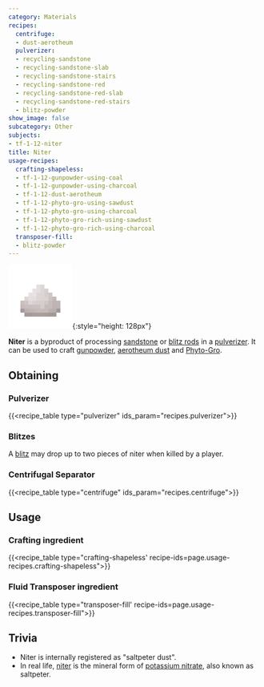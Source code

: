 ```yaml
---
category: Materials
recipes:
  centrifuge:
  - dust-aerotheum
  pulverizer:
  - recycling-sandstone
  - recycling-sandstone-slab
  - recycling-sandstone-stairs
  - recycling-sandstone-red
  - recycling-sandstone-red-slab
  - recycling-sandstone-red-stairs
  - blitz-powder
show_image: false
subcategory: Other
subjects:
- tf-1-12-niter
title: Niter
usage-recipes:
  crafting-shapeless:
  - tf-1-12-gunpowder-using-coal
  - tf-1-12-gunpowder-using-charcoal
  - tf-1-12-dust-aerotheum
  - tf-1-12-phyto-gro-using-sawdust
  - tf-1-12-phyto-gro-using-charcoal
  - tf-1-12-phyto-gro-rich-using-sawdust
  - tf-1-12-phyto-gro-rich-using-charcoal
  transposer-fill:
  - blitz-powder
---
```


![Niter](/assets/images/docs/1.12/thermal-foundation/niter.png){:style="height: 128px"}


**Niter** is a byproduct of processing
[sandstone](https://minecraft.gamepedia.com/Sandstone) or [blitz
rods](../blitz-rod/) in a [pulverizer](../../thermal-expansion/pulverizer/). It can be used to
craft [gunpowder](https://minecraft.gamepedia.com/Gunpowder), [aerotheum
dust](../aerotheum-dust/) and [Phyto-Gro](../phyto-gro/).


Obtaining
---------

### Pulverizer
{{<recipe_table type="pulverizer" ids_param="recipes.pulverizer">}}

### Blitzes
A [blitz](../blitz/) may drop up to two pieces of niter when killed by a
player.

### Centrifugal Separator
{{<recipe_table type="centrifuge" ids_param="recipes.centrifuge">}}


Usage
-----

### Crafting ingredient
{{<recipe_table type="crafting-shapeless' recipe-ids=page.usage-recipes.crafting-shapeless">}}

### Fluid Transposer ingredient
{{<recipe_table type="transposer-fill' recipe-ids=page.usage-recipes.transposer-fill">}}


Trivia
------

* Niter is internally registered as "saltpeter dust".
* In real life, [niter](https://en.wikipedia.org/wiki/Niter) is the mineral form
  of [potassium nitrate](https://en.wikipedia.org/wiki/Potassium_nitrate), also
  known as saltpeter.
